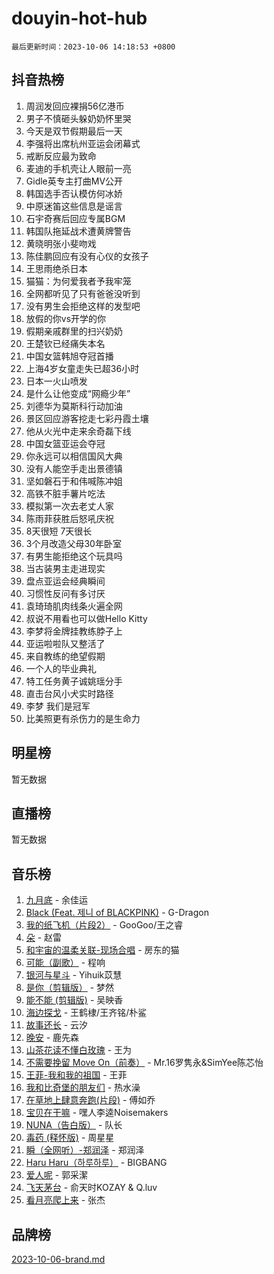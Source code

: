 # douyin-hot-hub

`最后更新时间：2023-10-06 14:18:53 +0800`

## 抖音热榜

1. 周润发回应裸捐56亿港币
1. 男子不慎砸头躲奶奶怀里哭
1. 今天是双节假期最后一天
1. 李强将出席杭州亚运会闭幕式
1. 戒断反应最为致命
1. 麦迪的手机壳让人眼前一亮
1. Gidle英专主打曲MV公开
1. 韩国选手否认模仿何冰娇
1. 中原迷笛这些信息是谣言
1. 石宇奇赛后回应专属BGM
1. 韩国队拖延战术遭黄牌警告
1. 黄晓明张小斐吻戏
1. 陈佳鹏回应有没有心仪的女孩子
1. 王思雨绝杀日本
1. 猫猫：为何爱我者予我牢笼
1. 全网都听见了只有爸爸没听到
1. 没有男生会拒绝这样的发型吧
1. 放假的你vs开学的你
1. 假期亲戚群里的扫兴奶奶
1. 王楚钦已经痛失本名
1. 中国女篮韩旭夺冠首播
1. 上海4岁女童走失已超36小时
1. 日本一火山喷发
1. 是什么让他变成“网瘾少年”
1. 刘德华为莫斯科行动加油
1. 景区回应游客挖走七彩丹霞土壤
1. 他从火光中走来余奇磊下线
1. 中国女篮亚运会夺冠
1. 你永远可以相信国风大典
1. 没有人能空手走出景德镇
1. 坚如磐石于和伟喊陈冲姐
1. 高铁不脏手薯片吃法
1. 模拟第一次去老丈人家
1. 陈雨菲获胜后怒吼庆祝
1. 8天很短 7天很长
1. 3个月改造父母30年卧室
1. 有男生能拒绝这个玩具吗
1. 当古装男主走进现实
1. 盘点亚运会经典瞬间
1. 习惯性反问有多讨厌
1. 袁琦琦肌肉线条火遍全网
1. 叔说不用看也可以做Hello Kitty
1. 李梦将金牌挂教练脖子上
1. 亚运啦啦队又整活了
1. 来自教练的绝望假期
1. 一个人的毕业典礼
1. 特工任务黄子诚姚瑶分手
1. 直击台风小犬实时路径
1. 李梦 我们是冠军
1. 比美照更有杀伤力的是生命力

## 明星榜

暂无数据

## 直播榜

暂无数据

## 音乐榜

1. [九月底](https://sf6-cdn-tos.douyinstatic.com/obj/tos-cn-ve-2774/oMfewG4PDTFhF8iz3OGQ7ABH5i6fCgnMaoCbzZ) - 余佳运
1. [Black (Feat. 제니 of BLACKPINK)](https://sf6-cdn-tos.douyinstatic.com/obj/tos-cn-ve-2774/2eb92e2debbe4fe0a552bc099aef7f28) - G-Dragon
1. [我的纸飞机（片段2）](https://sf6-cdn-tos.douyinstatic.com/obj/tos-cn-ve-2774/oM2ZrKcg2CD5AeRB2gkeXOFB1IxAGJdZPazYHf) - GooGoo/王之睿
1. [朵](https://sf6-cdn-tos.douyinstatic.com/obj/tos-cn-ve-2774/932f5bdfcd7c47b880525e92ab8a4999) - 赵雷
1. [和宇宙的温柔关联-现场合唱](https://sf3-cdn-tos.douyinstatic.com/obj/tos-cn-ve-2774/o0hONGDYQBgk0e5bqDeQOonVmncA6tC2nBwZLT) - 房东的猫
1. [可能（副歌）](https://sf3-cdn-tos.douyinstatic.com/obj/tos-cn-ve-2774/cde1731888894259b333569393c2fb51) - 程响
1. [银河与星斗](https://sf3-cdn-tos.douyinstatic.com/obj/tos-cn-ve-2774/3cc0bf5f0ef140f7b6743a631bcf3c58) - Yihuik苡慧
1. [是你（剪辑版）](https://sf3-cdn-tos.douyinstatic.com/obj/tos-cn-ve-2774/46019dae783c4c969944217fe1cfafc4) - 梦然
1. [能不能 (剪辑版)](https://sf3-cdn-tos.douyinstatic.com/obj/tos-cn-ve-2774/fc4a6c45b4a34277ba4088e1d7fdff98) - 吴映香
1. [海边探戈](https://sf6-cdn-tos.douyinstatic.com/obj/tos-cn-ve-2774/os9gE0VQCGqt6VQkZDyBBYvfSDY0QFe3vVmubn) - 王鹤棣/王齐铭/朴鲨
1. [故事还长](https://sf6-cdn-tos.douyinstatic.com/obj/tos-cn-ve-2774/30a26758c8594f0ab81ac675c33ee2c5) - 云汐
1. [晚安](https://sf6-cdn-tos.douyinstatic.com/obj/tos-cn-ve-2774/a724c5e224464218839820f4e4fd632f) - 鹿先森
1. [山茶花读不懂白玫瑰](https://sf6-cdn-tos.douyinstatic.com/obj/tos-cn-ve-2774/osfn8B7DktrRHEPJgPCfDbw7QDQEkwC16BxZg9) - 王为
1. [不需要挽留 Move On（前奏）](https://sf6-cdn-tos.douyinstatic.com/obj/tos-cn-ve-2774/ooCBhgCCkF4nExzQL9WZSUbitfA8IsDkgQIYhe) - Mr.16罗隽永&SimYee陈芯怡
1. [王菲-我和我的祖国](https://sf6-cdn-tos.douyinstatic.com/obj/tos-cn-ve-2774/3ef0f373017541e18566595c96123cab) - 王菲
1. [我和比奇堡的朋友们](https://sf3-cdn-tos.douyinstatic.com/obj/tos-cn-ve-2774/f0505db981ea4a6d91453a15924a82aa) - 热水澡
1. [在草地上肆意奔跑(片段)](https://sf3-cdn-tos.douyinstatic.com/obj/tos-cn-ve-2774/8831d494742f45dabdfa8adb8b817259) - 傅如乔
1. [宝贝在干嘛](https://sf3-cdn-tos.douyinstatic.com/obj/tos-cn-ve-2774/okW4hBCfJI5B2ZEgTCtikhMW7IafzNrBQIYkpJ) - 嘿人李逵Noisemakers
1. [NUNA（告白版）](https://sf3-cdn-tos.douyinstatic.com/obj/tos-cn-ve-2774/a65828cbd8ce41a78a430a58b49f4feb) - 队长
1. [毒药 (释怀版)](https://sf6-cdn-tos.douyinstatic.com/obj/tos-cn-ve-2774/oYILMEAzspdZBIzy4frJNB8ZHPHWAhiwowd4Ad) - 周星星
1. [瞬（全网听）-郑润泽](https://sf3-cdn-tos.douyinstatic.com/obj/tos-cn-ve-2774/o4Vb9eJZClCZTnRQYy0BRSeHGrDtrkrQgIBvQt) - 郑润泽
1. [Haru Haru（하루하루）](https://sf6-cdn-tos.douyinstatic.com/obj/tos-cn-ve-2774/940c04aa98154ee7bdbaaa2ad9f28aec) - BIGBANG
1. [爱人呢](https://sf3-cdn-tos.douyinstatic.com/obj/tos-cn-ve-2774/2041dc10f3c442f1992b439a00eaf2ba) - 郭采潔
1. [飞天茅台](https://sf6-cdn-tos.douyinstatic.com/obj/tos-cn-ve-2774/o4GhTV5kIuMWmC2Ai1WzNglssgBfQaqQCSLxUU) - 俞天时KOZAY & Q.luv
1. [看月亮爬上来](https://sf3-cdn-tos.douyinstatic.com/obj/tos-cn-ve-2774/356c324112764016b25295e535f2daf0) - 张杰

## 品牌榜

[2023-10-06-brand.md](2023-10-06-brand.md)
